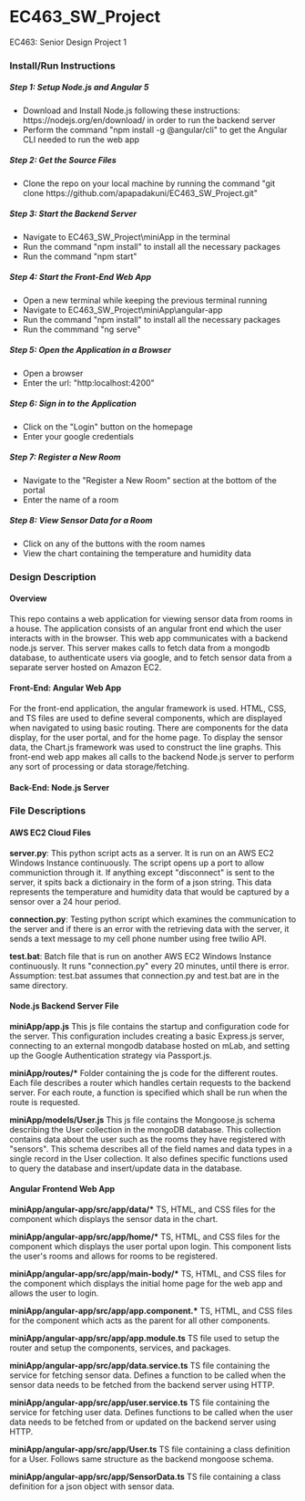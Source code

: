 # EC463_SW_Project
EC463: Senior Design Project 1

<h3>Install/Run Instructions</h3>

<h5>Step 1: Setup Node.js and Angular 5</h5>
<ul>
  <li>Download and Install Node.js following these instructions: https://nodejs.org/en/download/ in order to run the backend server</li>
  <li>Perform the command "npm install -g @angular/cli" to get the Angular CLI needed to run the web app</li>
</ul>
<h5>Step 2: Get the Source Files</h5>
<ul>
  <li>Clone the repo on your local machine by running the command "git clone https://github.com/apapadakuni/EC463_SW_Project.git"</li>
</ul>
<h5>Step 3: Start the Backend Server</h5>
<ul>
  <li>Navigate to EC463_SW_Project\miniApp in the terminal</li>
  <li>Run the command "npm install" to install all the necessary packages</li>
  <li>Run the command "npm start"</li>
</ul>
<h5>Step 4: Start the Front-End Web App</h5>
<ul>
  <li>Open a new terminal while keeping the previous terminal running</li>
  <li>Navigate to EC463_SW_Project\miniApp\angular-app</li>
  <li>Run the command "npm install" to install all the necessary packages</li>
  <li>Run the commmand "ng serve"</li>
</ul>
<h5>Step 5: Open the Application in a Browser</h5>
<ul>
  <li>Open a browser</li>
  <li>Enter the url: "http:localhost:4200"</li>
</ul>
<h5>Step 6: Sign in to the Application</h5>
<ul>
  <li>Click on the "Login" button on the homepage</li>
  <li>Enter your google credentials</li>
</ul>
<h5>Step 7: Register a New Room</h5>
<ul>
  <li>Navigate to the "Register a New Room" section at the bottom of the portal</li>
  <li>Enter the name of a room</li>
</ul>
<h5>Step 8: View Sensor Data for a Room</h5>
<ul>
  <li>Click on any of the buttons with the room names</li>
  <li>View the chart containing the temperature and humidity data</li>
</ul>

<h3> Design Description </h3>

<h4> Overview </h4>

<p> This repo contains a web application for viewing sensor data from rooms in a house. The application consists of an angular front end which the user interacts with in the browser. This web app communicates with a backend node.js server. This server makes calls to fetch data from a mongodb database, to authenticate users via google, and to fetch sensor data from a separate server hosted on Amazon EC2. </p>
  
<h4> Front-End: Angular Web App </h4>

<p>For the front-end application, the angular framework is used. HTML, CSS, and TS files are used to define several components, which are displayed when navigated to using basic routing. There are components for the data display, for the user portal, and for the home page. To display the sensor data, the Chart.js framework was used to construct the line graphs. This front-end web app makes all calls to the backend Node.js server to perform any sort of processing or data storage/fetching. </p>

<h4> Back-End: Node.js Server </h4>

<h3> File Descriptions </h3>

<h4> AWS EC2 Cloud Files </h4>

<strong>server.py</strong>: This python script acts as a server. It is run on an AWS EC2 Windows Instance
continuously. The script opens up a port to allow communiction through it. If anything 
except "disconnect" is sent to the server, it spits back a dictionairy in the form of a
json string. This data represents the temperature and humidity data that would be captured by a sensor over a 24 hour period.

<strong>connection.py</strong>: Testing python script which examines the communication to the server and
if there is an error with the retrieving data with the server, it sends a text message
to my cell phone number using free twilio API. 

<strong>test.bat</strong>: Batch file that is run on another AWS EC2 Windows Instance continuously. It 
runs "connection.py" every 20 minutes, until there is error. 
Assumption: test.bat assumes that connection.py and test.bat are in the same directory.

<h4> Node.js Backend Server File </h4>

<strong>miniApp/app.js</strong> This js file contains the startup and configuration code for the server. This configuration includes creating a basic Express.js server, connecting to an external mongodb database hosted on mLab, and setting up the Google Authentication strategy via Passport.js. 

<strong>miniApp/routes/*</strong> Folder containing the js code for the different routes. Each file describes a router which handles certain requests to the backend server. For each route, a function is specified which shall be run when the route is requested. 

<strong>miniApp/models/User.js</strong> This js file contains the Mongoose.js schema describing the User collection in the mongoDB database. This collection contains data about the user such as the rooms they have registered with "sensors". This schema describes all of the field names and data types in a single record in the User collection. It also defines specific functions used to query the database and insert/update data in the database. 

<h4> Angular Frontend Web App </h4>

<strong>miniApp/angular-app/src/app/data/*</strong> TS, HTML, and CSS files for the component which displays the sensor data in the chart. 

<strong>miniApp/angular-app/src/app/home/*</strong> TS, HTML, and CSS files for the component which displays the user portal upon login. This component lists the user's rooms and allows for rooms to be registered. 

<strong>miniApp/angular-app/src/app/main-body/*</strong> TS, HTML, and CSS files for the component which displays the initial home page for the web app and allows the user to login. 

<strong>miniApp/angular-app/src/app/app.component.*</strong> TS, HTML, and CSS files for the component which acts as the parent for all other components. 

<strong>miniApp/angular-app/src/app/app.module.ts</strong> TS file used to setup the router and setup the components, services, and packages. 

<strong>miniApp/angular-app/src/app/data.service.ts</strong> TS file containing the service for fetching sensor data. Defines a function to be called when the sensor data needs to be fetched from the backend server using HTTP. 

<strong>miniApp/angular-app/src/app/user.service.ts</strong> TS file containing the service for fetching user data. Defines functions to be called when the user data needs to be fetched from or updated on the backend server using HTTP.

<strong>miniApp/angular-app/src/app/User.ts</strong> TS file containing a class definition for a User. Follows same structure as the backend mongoose schema. 

<strong>miniApp/angular-app/src/app/SensorData.ts</strong> TS file containing a class definition for a json object with sensor data.
